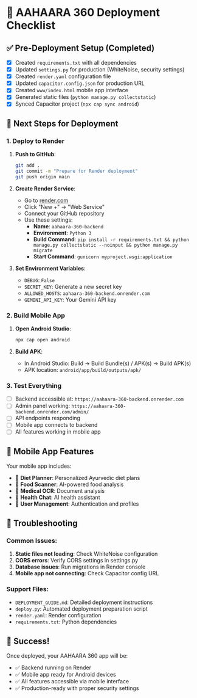 # 🚀 AAHAARA 360 Deployment Checklist

## ✅ Pre-Deployment Setup (Completed)

- [x] Created `requirements.txt` with all dependencies
- [x] Updated `settings.py` for production (WhiteNoise, security settings)
- [x] Created `render.yaml` configuration file
- [x] Updated `capacitor.config.json` for production URL
- [x] Created `www/index.html` mobile app interface
- [x] Generated static files (`python manage.py collectstatic`)
- [x] Synced Capacitor project (`npx cap sync android`)

## 🔄 Next Steps for Deployment

### 1. Deploy to Render

1. **Push to GitHub**:
   ```bash
   git add .
   git commit -m "Prepare for Render deployment"
   git push origin main
   ```

2. **Create Render Service**:
   - Go to [render.com](https://render.com)
   - Click "New +" → "Web Service"
   - Connect your GitHub repository
   - Use these settings:
     - **Name**: `aahaara-360-backend`
     - **Environment**: `Python 3`
     - **Build Command**: `pip install -r requirements.txt && python manage.py collectstatic --noinput && python manage.py migrate`
     - **Start Command**: `gunicorn myproject.wsgi:application`

3. **Set Environment Variables**:
   - `DEBUG`: `False`
   - `SECRET_KEY`: Generate a new secret key
   - `ALLOWED_HOSTS`: `aahaara-360-backend.onrender.com`
   - `GEMINI_API_KEY`: Your Gemini API key

### 2. Build Mobile App

1. **Open Android Studio**:
   ```bash
   npx cap open android
   ```

2. **Build APK**:
   - In Android Studio: Build → Build Bundle(s) / APK(s) → Build APK(s)
   - APK location: `android/app/build/outputs/apk/`

### 3. Test Everything

- [ ] Backend accessible at: `https://aahaara-360-backend.onrender.com`
- [ ] Admin panel working: `https://aahaara-360-backend.onrender.com/admin/`
- [ ] API endpoints responding
- [ ] Mobile app connects to backend
- [ ] All features working in mobile app

## 📱 Mobile App Features

Your mobile app includes:
- 🍎 **Diet Planner**: Personalized Ayurvedic diet plans
- 📱 **Food Scanner**: AI-powered food analysis  
- 🏥 **Medical OCR**: Document analysis
- 💬 **Health Chat**: AI health assistant
- 👤 **User Management**: Authentication and profiles

## 🔧 Troubleshooting

### Common Issues:
1. **Static files not loading**: Check WhiteNoise configuration
2. **CORS errors**: Verify CORS settings in settings.py
3. **Database issues**: Run migrations in Render console
4. **Mobile app not connecting**: Check Capacitor config URL

### Support Files:
- `DEPLOYMENT_GUIDE.md`: Detailed deployment instructions
- `deploy.py`: Automated deployment preparation script
- `render.yaml`: Render configuration
- `requirements.txt`: Python dependencies

## 🎉 Success!

Once deployed, your AAHAARA 360 app will be:
- ✅ Backend running on Render
- ✅ Mobile app ready for Android devices
- ✅ All features accessible via mobile interface
- ✅ Production-ready with proper security settings
